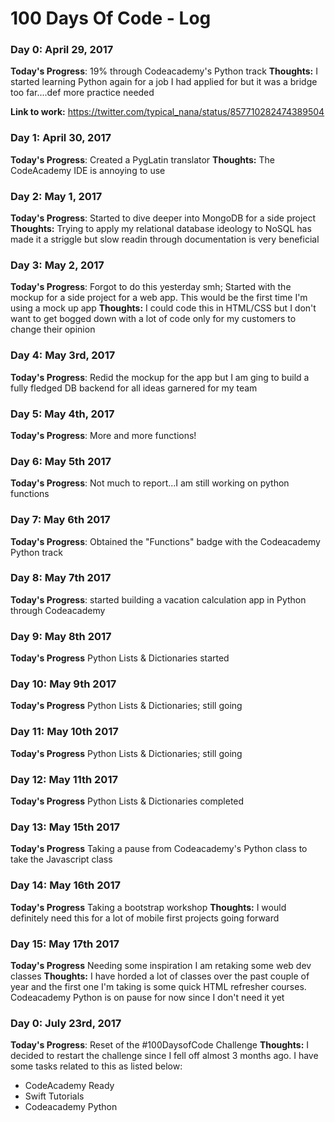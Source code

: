 # 100 Days Of Code - Log

### Day 0: April 29, 2017

**Today's Progress**: 19% through Codeacademy's Python track
**Thoughts:** I started learning Python again for a job I had applied for but it was a bridge too far....def more practice needed

**Link to work:** https://twitter.com/typical_nana/status/857710282474389504

### Day 1: April 30, 2017

**Today's Progress**: Created a PygLatin translator
**Thoughts:** The CodeAcademy IDE is annoying to use

### Day 2: May 1, 2017

**Today's Progress**: Started to dive deeper into MongoDB for a side project
**Thoughts:** Trying to apply my relational database ideology to NoSQL has made it a striggle but slow readin through documentation is very beneficial


### Day 3: May 2, 2017

**Today's Progress**: Forgot to do this yesterday smh; Started with the mockup for a side project for a web app. This would be the first time I'm using a mock up app
**Thoughts:** I could code this in HTML/CSS but I don't want to get bogged down with a lot of code only for my customers to change their opinion

### Day 4: May 3rd, 2017
**Today's Progress**: Redid the mockup for the app but I am ging to build a fully fledged DB backend for all ideas garnered for my team


### Day 5:  May 4th, 2017
**Today's Progress**: More and more functions!

### Day 6: May 5th 2017
**Today's Progress**: Not much to report...I am still working on python functions

### Day 7: May 6th 2017
**Today's Progress**: Obtained the "Functions" badge with the Codeacademy Python track

### Day 8: May 7th 2017
**Today's Progress**: started building a vacation calculation app in Python through Codeacademy

### Day 9: May 8th 2017
**Today's Progress** Python Lists & Dictionaries started
### Day 10: May 9th 2017
**Today's Progress** Python Lists & Dictionaries; still going

### Day 11: May 10th 2017
**Today's Progress** Python Lists & Dictionaries; still going

### Day 12: May 11th 2017
**Today's Progress** Python Lists & Dictionaries completed

### Day 13: May 15th 2017
**Today's Progress** Taking a pause from Codeacademy's Python class to take the Javascript class

### Day 14: May 16th 2017
**Today's Progress** Taking a bootstrap workshop
**Thoughts:** I would definitely need this for a lot of mobile first projects going forward
### Day 15: May 17th 2017
**Today's Progress** Needing some inspiration I am retaking some web dev classes
**Thoughts:** I have horded a lot of classes over the past couple of year and the first one I'm taking is some quick HTML refresher courses. Codeacademy Python is on pause for now since I don't need it yet


### Day 0: July 23rd, 2017

**Today's Progress**: Reset of the #100DaysofCode Challenge
**Thoughts:** I decided to restart the challenge since I fell off almost 3 months ago. I have some tasks related to this as listed below:
* CodeAcademy Ready
* Swift Tutorials
* Codeacademy Python
